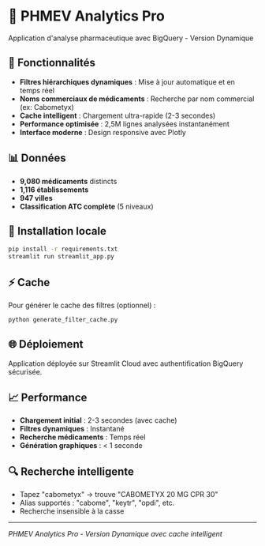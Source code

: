 # 🏥 PHMEV Analytics Pro

Application d'analyse pharmaceutique avec BigQuery - Version Dynamique

## 🚀 Fonctionnalités

- **Filtres hiérarchiques dynamiques** : Mise à jour automatique et en temps réel
- **Noms commerciaux de médicaments** : Recherche par nom commercial (ex: Cabometyx)
- **Cache intelligent** : Chargement ultra-rapide (2-3 secondes)
- **Performance optimisée** : 2,5M lignes analysées instantanément
- **Interface moderne** : Design responsive avec Plotly

## 📊 Données

- **9,080 médicaments** distincts
- **1,116 établissements**
- **947 villes**
- **Classification ATC complète** (5 niveaux)

## 🔧 Installation locale

```bash
pip install -r requirements.txt
streamlit run streamlit_app.py
```

## ⚡ Cache

Pour générer le cache des filtres (optionnel) :
```bash
python generate_filter_cache.py
```

## 🌐 Déploiement

Application déployée sur Streamlit Cloud avec authentification BigQuery sécurisée.

## 📈 Performance

- **Chargement initial** : 2-3 secondes (avec cache)
- **Filtres dynamiques** : Instantané
- **Recherche médicaments** : Temps réel
- **Génération graphiques** : < 1 seconde

## 🔍 Recherche intelligente

- Tapez "cabometyx" → trouve "CABOMETYX 20 MG CPR 30"
- Alias supportés : "cabome", "keytr", "opdi", etc.
- Recherche insensible à la casse

---
*PHMEV Analytics Pro - Version Dynamique avec cache intelligent*